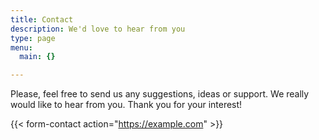 ```yaml
---
title: Contact
description: We'd love to hear from you
type: page
menu:
  main: {}

---
```


Please, feel free to send us any suggestions, ideas or support. We really would like to hear from you. Thank you for your interest! 

{{< form-contact action="https://example.com"  >}}

